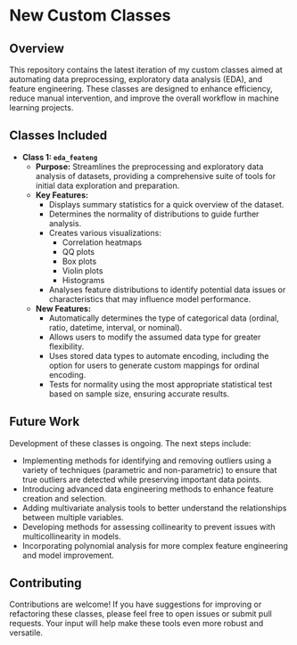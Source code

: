 # New Custom Classes

## Overview
This repository contains the latest iteration of my custom classes aimed at automating data preprocessing, exploratory data analysis (EDA), and feature engineering. These classes are designed to enhance efficiency, reduce manual intervention, and improve the overall workflow in machine learning projects.

## Classes Included

- **Class 1: `eda_feateng`**
  - **Purpose:** Streamlines the preprocessing and exploratory data analysis of datasets, providing a comprehensive suite of tools for initial data exploration and preparation.
  - **Key Features:** 
    - Displays summary statistics for a quick overview of the dataset.
    - Determines the normality of distributions to guide further analysis.
    - Creates various visualizations:
      - Correlation heatmaps
      - QQ plots
      - Box plots
      - Violin plots
      - Histograms
    - Analyses feature distributions to identify potential data issues or characteristics that may influence model performance.
  - **New Features:**
    - Automatically determines the type of categorical data (ordinal, ratio, datetime, interval, or nominal).
    - Allows users to modify the assumed data type for greater flexibility.
    - Uses stored data types to automate encoding, including the option for users to generate custom mappings for ordinal encoding.
    - Tests for normality using the most appropriate statistical test based on sample size, ensuring accurate results.

## Future Work
Development of these classes is ongoing. The next steps include:
- Implementing methods for identifying and removing outliers using a variety of techniques (parametric and non-parametric) to ensure that true outliers are detected while preserving important data points.
- Introducing advanced data engineering methods to enhance feature creation and selection.
- Adding multivariate analysis tools to better understand the relationships between multiple variables.
- Developing methods for assessing collinearity to prevent issues with multicollinearity in models.
- Incorporating polynomial analysis for more complex feature engineering and model improvement.

## Contributing
Contributions are welcome! If you have suggestions for improving or refactoring these classes, please feel free to open issues or submit pull requests. Your input will help make these tools even more robust and versatile.
